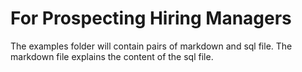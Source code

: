 # For Prospecting Hiring Managers

The examples folder will contain pairs of markdown and sql file. The markdown file explains the content of the sql file.
